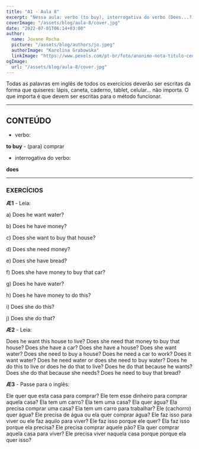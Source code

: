 ```yaml
---
title: "A1 - Aula 8"
excerpt: "Nessa aula: verbo (to buy), interrogativa do verbo (Does...?)"
coverImage: "/assets/blog/aula-8/cover.jpg"
date: "2022-07-01T06:14+03:00"
author:
  name: Jovane Rocha
  picture: "/assets/blog/authors/jo.jpeg"
  authorImage: "Karolina Grabowska"
  linkImage: "https://www.pexels.com/pt-br/foto/anonimo-nota-titulo-cedula-4386421/"
ogImage:
  url: "/assets/blog/aula-8/cover.jpg"
---
```


Todas as palavras em inglês de todos os exercícios deverão ser escritas da forma que quiseres:
lápis, caneta, caderno, tablet, celular... não importa. O que importa é
que devem ser escritas para o método funcionar.

---

## CONTEÚDO

- verbo:

**to buy** - (para) comprar

- interrogativa do verbo:

**does**

---

### EXERCÍCIOS

**Æ1** - Leia:

a) Does he want water?

b) Does he have money?

c) Does she want to buy that house?

d) Does she need money?

e) Does she have bread?

f) Does she have money to buy that car?

g) Does he have water?

h) Does he have money to do this?

i) Does she do this?

j) Does she do that?

**Æ2** - Leia:

Does he want this house to live? Does she need that money to buy that house?
Does she have a car? Does she have a house? Does she want water? Does she need to buy a house?
Does he need a car to work? Does it want water? Does he need water or does she need to buy water?
Does he do this to live or does he do that to live? Does he do that
because he wants? Does she do that because she needs? Does he need
to buy that bread?

**Æ3** - Passe para o inglês:

Ele quer que esta casa para comprar? Ele tem esse dinheiro para comprar aquela casa?
Ela tem um carro? Ela tem uma casa? Ela quer água? Ela precisa comprar uma casa?
Ela tem um carro para trabalhar? Ele (cachorro) quer água? Ele precisa de água ou ela quer comprar água?
Ele faz isso para viver ou ele faz aquilo para viver? Ele faz isso
porque ele quer? Ela faz isso porque ela precisa? Ele precisa
comprar aquele pão? Ela quer comprar aquela casa para viver? Ele
precisa viver naquela casa porque porque ela quer isso?
